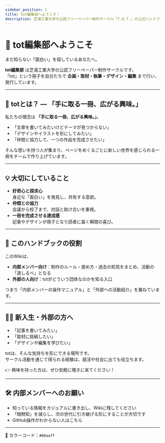 ```yaml
---
sidebar_position: 1
title: tot編集部へようこそ！
description: 芝浦工業大学の公認フリーペーパー制作サークル「T.O.T.」の公式ハンドブックです。私たちの理念、活動内容、そして一冊を創り上げる文化について紹介します。
---
```



# 🎉 tot編集部へようこそ

まだ知らない「面白い」を探しているあなたへ。  

**tot編集部** は芝浦工業大学の公認フリーペーパー制作サークルです。  
「tot」という冊子を自分たちで **企画・取材・執筆・デザイン・編集** まで行い、発行しています。  

---

## 🎯 totとは？ — 「手に取る一冊、広がる興味。」

私たちの理念は **「手に取る一冊、広がる興味。」**。  

- 「文章を書いてみたいけどテーマが見つからない」  
- 「デザインやイラストを形にしてみたい」  
- 「仲間と協力して、一つの作品を完成させたい」  

そんな思いを持つ人が集まり、ページをめくるごとに新しい世界を感じられる一冊をチームで作り上げています。  

---

## 💡 大切にしていること
- **好奇心と探求心**  
  身近な「面白い」を発見し、共有する意欲。  
- **仲間との協力**  
  会議から校了まで、対話と助け合いを重視。  
- **一冊を完成させる達成感**  
  記事やデザインが冊子となり読者に届く瞬間の喜び。  

---

## 📖 このハンドブックの役割
このWikiは、  
- **内部メンバー向け**：制作のルール・進め方・過去の知見をまとめ、活動の「道しるべ」となる  
- **外部の人向け**：totがどういう団体なのかを知る入口  

つまり「内部メンバーの操作マニュアル」と「外部への活動紹介」を兼ねています。  

---

## 🙋‍♀️ 新入生・外部の方へ
- 「記事を書いてみたい」  
- 「取材に挑戦したい」  
- 「デザインや編集を学びたい」  

totは、そんな気持ちを形にできる場所です。  
サークル活動を通じて得られる経験は、就活や社会に出ても役立ちます。  

👉 興味を持った方は、ぜひ気軽に覗きに来てください！  

---

## 🛠 内部メンバーへのお願い
- 知っている情報をカジュアルに書き出し、Wikiに残してください  
- 「暗黙知」を減らし、次の世代に引き継げる形にすることが大切です  
- GitHub操作がわからない人はこちら 

---

🎨 カラーコード：`#00aaff`